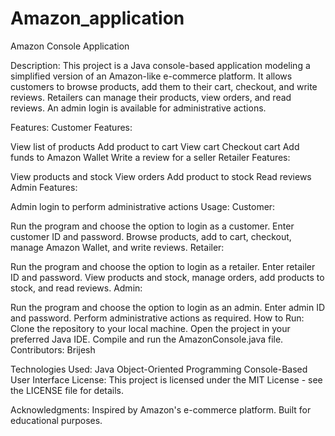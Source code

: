 # Amazon_application


Amazon Console Application

Description:
This project is a Java console-based application modeling a simplified version of an Amazon-like e-commerce platform. It allows customers to browse products, add them to their cart, checkout, and write reviews. Retailers can manage their products, view orders, and read reviews. An admin login is available for administrative actions.

Features:
Customer Features:

View list of products
Add product to cart
View cart
Checkout cart
Add funds to Amazon Wallet
Write a review for a seller
Retailer Features:

View products and stock
View orders
Add product to stock
Read reviews
Admin Features:

Admin login to perform administrative actions
Usage:
Customer:

Run the program and choose the option to login as a customer.
Enter customer ID and password.
Browse products, add to cart, checkout, manage Amazon Wallet, and write reviews.
Retailer:

Run the program and choose the option to login as a retailer.
Enter retailer ID and password.
View products and stock, manage orders, add products to stock, and read reviews.
Admin:

Run the program and choose the option to login as an admin.
Enter admin ID and password.
Perform administrative actions as required.
How to Run:
Clone the repository to your local machine.
Open the project in your preferred Java IDE.
Compile and run the AmazonConsole.java file.
Contributors:
Brijesh 

Technologies Used:
Java
Object-Oriented Programming
Console-Based User Interface
License:
This project is licensed under the MIT License - see the LICENSE file for details.

Acknowledgments:
Inspired by Amazon's e-commerce platform.
Built for educational purposes.
